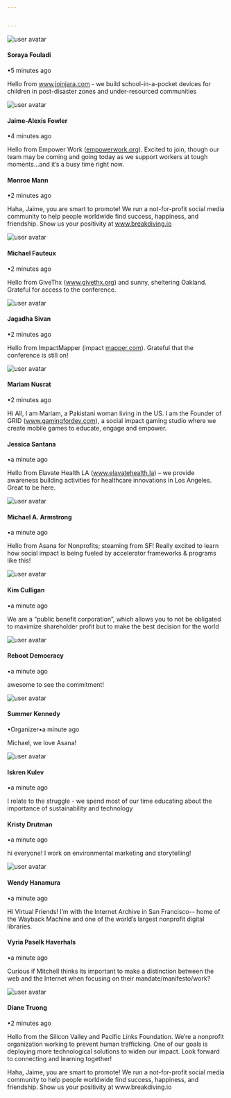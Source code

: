 ```yaml
---


---
```


<p><img src="https://s3.amazonaws.com/quiin/users/pictures/000/024/180/medium/open-uri20200317-4-12pgqb2?1584463015" alt="user avatar"></p>
<h4 id="soraya-fouladi">Soraya Fouladi</h4>
<p>•5 minutes ago</p>
<p>Hello from <a href="http://www.joinjara.com">www.joinjara.com</a> - we build school-in-a-pocket devices for children in post-disaster zones and under-resourced communities</p>
<p><img src="https://s3.amazonaws.com/quiin/users/pictures/000/020/074/medium/filename.jpg?1584332754" alt="user avatar"></p>
<h4 id="jaime-alexis-fowler">Jaime-Alexis Fowler</h4>
<p>•4 minutes ago</p>
<p>Hello from Empower Work (<a href="http://empowerwork.org">empowerwork.org</a>). Excited to join, though our team may be coming and going today as we support workers at tough moments…and it’s a busy time right now.</p>
<h4 id="monroe-mann">Monroe Mann</h4>
<p>•2 minutes ago</p>
<p>Haha, Jaime, you are smart to promote! We run a not-for-profit social media community to help people worldwide find success, happiness, and friendship. Show us your positivity at <a href="http://www.breakdiving.io">www.breakdiving.io</a></p>
<p><img src="https://s3.amazonaws.com/quiin/users/pictures/000/021/451/medium/open-uri20200316-4-1rubpb3?1584393786" alt="user avatar"></p>
<h4 id="michael-fauteux">Michael Fauteux</h4>
<p>•2 minutes ago</p>
<p>Hello from GiveThx (<a href="http://www.givethx.org">www.givethx.org</a>) and sunny, sheltering Oakland. Grateful for access to the conference.</p>
<p><img src="https://avatars.dicebear.com/v2/initials/Jagadha%20Sivan.svg" alt="user avatar"></p>
<h4 id="jagadha-sivan">Jagadha Sivan</h4>
<p>•2 minutes ago</p>
<p>Hello from ImpactMapper (impact <a href="http://mapper.com">mapper.com</a>). Grateful that the conference is still on!</p>
<p><img src="https://s3.amazonaws.com/quiin/users/pictures/000/016/390/medium/open-uri20200311-4-paexfn?1583926533" alt="user avatar"></p>
<h4 id="mariam-nusrat">Mariam Nusrat</h4>
<p>•2 minutes ago</p>
<p>Hi All, I am Mariam, a Pakistani woman living in the US. I am the Founder of GRID (<a href="http://www.gamingfordev.com">www.gamingfordev.com</a>), a social impact gaming studio where we create mobile games to educate, engage and empower.</p>
<h4 id="jessica-santana">Jessica Santana</h4>
<p>•a minute ago</p>
<p>Hello from Elavate Health LA (<a href="http://www.elavatehealth.la">www.elavatehealth.la</a>) – we provide awareness building activities for healthcare innovations in Los Angeles. Great to be here.</p>
<p><img src="https://s3.amazonaws.com/quiin/users/pictures/000/024/225/medium/open-uri20200317-4-1bjxgwc?1584463295" alt="user avatar"></p>
<h4 id="michael-a.-armstrong">Michael A. Armstrong</h4>
<p>•a minute ago</p>
<p>Hello from Asana for Nonprofits; steaming from SF! Really excited to learn how social impact is being fueled by accelerator frameworks &amp; programs like this!</p>
<p><img src="https://avatars.dicebear.com/v2/initials/Kim%20Culligan.svg" alt="user avatar"></p>
<h4 id="kim-culligan">Kim Culligan</h4>
<p>•a minute ago</p>
<p>We are a “public benefit corporation”, which allows you to not be obligated to maximize shareholder profit but to make the best decision for the world</p>
<p><img src="https://s3.amazonaws.com/quiin/users/pictures/000/021/356/medium/open-uri20200316-4-1r5mibu?1584390999" alt="user avatar"></p>
<h4 id="reboot-democracy">Reboot Democracy</h4>
<p>•a minute ago</p>
<p>awesome to see the commitment!</p>
<p><img src="https://s3.amazonaws.com/quiin/users/pictures/000/015/110/medium/filename.jpg?1584409245" alt="user avatar"></p>
<h4 id="summer-kennedy">Summer Kennedy</h4>
<p>•Organizer•a minute ago</p>
<p>Michael, we love Asana!</p>
<p><img src="https://s3.amazonaws.com/quiin/users/pictures/000/017/292/medium/open-uri20200311-4-h50xfh?1583944706" alt="user avatar"></p>
<h4 id="iskren-kulev">Iskren Kulev</h4>
<p>•a minute ago</p>
<p>I relate to the struggle - we spend most of our time educating about the importance of sustainability and technology</p>
<h4 id="kristy-drutman">Kristy Drutman</h4>
<p>•a minute ago</p>
<p>hi everyone! I work on environmental marketing and storytelling!</p>
<p><img src="https://s3.amazonaws.com/quiin/users/pictures/000/024/006/medium/open-uri20200317-4-tv0gs?1584461715" alt="user avatar"></p>
<h4 id="wendy-hanamura">Wendy Hanamura</h4>
<p>•a minute ago</p>
<p>Hi Virtual Friends! I’m with the Internet Archive in San Francisco-- home of the Wayback Machine and one of the world’s largest nonprofit digital libraries.</p>
<h4 id="vyria-paselk-haverhals">Vyria Paselk Haverhals</h4>
<p>•a minute ago</p>
<p>Curious if Mitchell thinks its important to make a distinction between the web and the Internet when focusing on their mandate/manifesto/work?</p>
<p><img src="https://s3.amazonaws.com/quiin/users/pictures/000/024/036/medium/filename.jpg?1584463754" alt="user avatar"></p>
<h4 id="diane-truong">Diane Truong</h4>
<p>•2 minutes ago</p>
<p>Hello from the Silicon Valley and Pacific Links Foundation. We’re a nonprofit organization working to prevent human trafficking. One of our goals is deploying more technological solutions to widen our impact. Look forward to connecting and learning together!</p>

<p>Haha, Jaime, you are smart to promote!  We run a not-for-profit social media community to help people worldwide find success, happiness, and friendship.  Show us your positivity at www.breakdiving.io <p>
